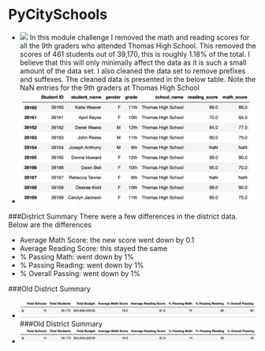 # PyCitySchools
- ![](School_District_Analysis/png_files_for_readme/.png)
In this module challenge I removed the math and reading scores for all the 9th graders who attended Thomas High School. This removed the scores of 461 students out of 39,170, this is roughly 1.18% of the total. I believe that this will only minimally affect the data as it is such a small amount of the data set. I also cleaned the data set to remove prefixes and suffexes. The cleaned data is presented in the below table. Note the NaN entries for the 9th graders at Thomas High School 
- ![](School_District_Analysis/png_files_for_readme/student_data_df.png)

###District Summary
There were a few differences in the district data. Below are the differences
- Average Math Score: the new score went down by 0.1
- Average Reading Score: this stayed the same
- % Passing Math: went down by 1%
- % Passing Reading: went down by 1%
- % Overall Passing: went down by 1%
    
###Old District Summary
- ![](School_District_Analysis/png_files_for_readme/old_district_summary.png)                                                                  
###Old District Summary
- ![](School_District_Analysis/png_files_for_readme/new_district_summary.png)


